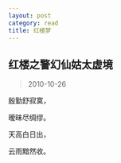 ```yaml
---
layout: post
category: read
title: 红楼梦
---
```


## 红楼之警幻仙姑太虚境 ##

> 2010-10-26

殷勤舒寂寞，

暧昧尽绸缪。

天高白日出，

云雨黯然收。

